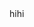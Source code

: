 <html>
<head>
<title>comp3121</title>  
  <script type="text/javascript">
    var queryString = window.location.search.slice(1);
    if(queryString){
      qString = queryString.split('q=')[1].split('&')[0];
    alert(qString);
    }
  </script>
</head>

<body>
hihi
</body>

</html>

